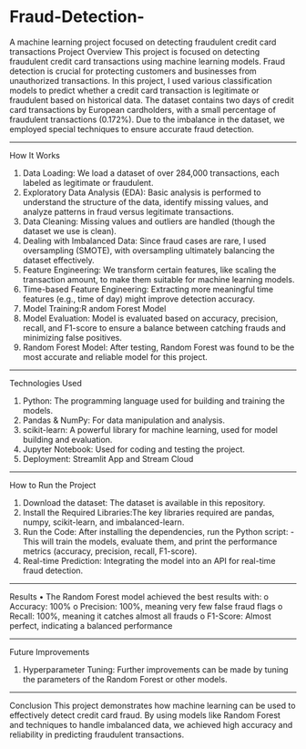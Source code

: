 # Fraud-Detection-

A machine learning project focused on detecting fraudulent credit card transactions
Project Overview
This project is focused on detecting fraudulent credit card transactions using machine learning models. Fraud detection is crucial for protecting customers and businesses from unauthorized transactions. In this project, I used various classification models to predict whether a credit card transaction is legitimate or fraudulent based on historical data.
The dataset contains two days of credit card transactions by European cardholders, with a small percentage of fraudulent transactions (0.172%). Due to the imbalance in the dataset, we employed special techniques to ensure accurate fraud detection.
________________________________________
How It Works
1.	Data Loading: We load a dataset of over 284,000 transactions, each labeled as legitimate or fraudulent.
2.	Exploratory Data Analysis (EDA): Basic analysis is performed to understand the structure of the data, identify missing values, and analyze patterns in fraud versus legitimate transactions.
3.	Data Cleaning: Missing values and outliers are handled (though the dataset we use is clean).
4.	Dealing with Imbalanced Data: Since fraud cases are rare, I used oversampling (SMOTE), with oversampling ultimately balancing the dataset effectively.
5.	Feature Engineering: We transform certain features, like scaling the transaction amount, to make them suitable for machine learning models.
6.	Time-based Feature Engineering: Extracting more meaningful time features (e.g., time of day) might improve detection accuracy.
7.	Model Training:R andom Forest Model
8.	Model Evaluation: Model is evaluated based on accuracy, precision, recall, and F1-score to ensure a balance between catching frauds and minimizing false positives.
9.	Random Forest Model: After testing, Random Forest was found to be the most accurate and reliable model for this project.
________________________________________
Technologies Used
1.	Python: The programming language used for building and training the models.
2.	Pandas & NumPy: For data manipulation and analysis.
3.	scikit-learn: A powerful library for machine learning, used for model building and evaluation.
4.	Jupyter Notebook: Used for coding and testing the project.
5.	Deployment: Streamlit App and Stream Cloud
________________________________________
How to Run the Project
1.	Download the dataset: The dataset is available in this repository.
2.	Install the Required Libraries:The key libraries required are pandas, numpy, scikit-learn, and imbalanced-learn.
3.	Run the Code: After installing the dependencies, run the Python script: -This will train the models, evaluate them, and print the performance metrics (accuracy, precision, recall, F1-score).
4.	Real-time Prediction: Integrating the model into an API for real-time fraud detection.
________________________________________
Results
•	The Random Forest model achieved the best results with:
o	Accuracy: 100%
o	Precision: 100%, meaning very few false fraud flags
o	Recall:  100%, meaning it catches almost all frauds
o	F1-Score: Almost perfect, indicating a balanced performance
________________________________________
Future Improvements
1.	Hyperparameter Tuning: Further improvements can be made by tuning the parameters of the Random Forest or other models.
________________________________________
Conclusion
This project demonstrates how machine learning can be used to effectively detect credit card fraud. By using models like Random Forest and techniques to handle imbalanced data, we achieved high accuracy and reliability in predicting fraudulent transactions.

